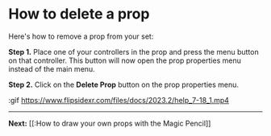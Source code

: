 # How to delete a prop

Here's how to remove a prop from your set:

**Step 1.** Place one of your controllers in the prop and press the menu button on that controller. This button will now open the prop properties menu instead of the main menu.

**Step 2.** Click on the **Delete Prop** button on the prop properties menu.

:gif https://www.flipsidexr.com/files/docs/2023.2/help_7-18_1.mp4

---

**Next:** [[:How to draw your own props with the Magic Pencil]]
